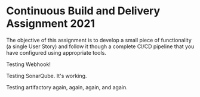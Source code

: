 # Continuous Build and Delivery Assignment 2021

The objective of this assignment is to develop a small piece of functionality (a single User Story) and follow it though a complete CI/CD pipeline that you have configured using appropriate tools. 

Testing Webhook!

Testing SonarQube. It's working.

Testing artifactory again, again, again, and again.
